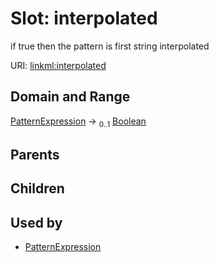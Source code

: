 
# Slot: interpolated


if true then the pattern is first string interpolated

URI: [linkml:interpolated](https://w3id.org/linkml/interpolated)


## Domain and Range

[PatternExpression](PatternExpression.md) &#8594;  <sub>0..1</sub> [Boolean](Boolean.md)

## Parents


## Children


## Used by

 * [PatternExpression](PatternExpression.md)
